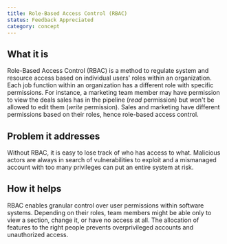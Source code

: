 ```yaml
---
title: Role-Based Access Control (RBAC)
status: Feedback Appreciated
category: concept
---
```


## What it is

Role-Based Access Control (RBAC) is a method to regulate system and resource access based on individual users' roles within an organization.
Each job function within an organization has a different role with specific permissions. 
For instance, a marketing team member may have permission to view the deals sales has in the pipeline (*read* permission) but won't be allowed to edit them (*write* permission). 
Sales and marketing have different permissions based on their roles, hence role-based access control. 

## Problem it addresses

Without RBAC, it is easy to lose track of who has access to what. Malicious actors are always in search of vulnerabilities to exploit and a mismanaged account with too many privileges can put an entire system at risk. 


## How it helps

RBAC enables granular control over user permissions within software systems. 
Depending on their roles, team members might be able only to view a section, change it, or have no access at all. 
The allocation of features to the right people prevents overprivileged accounts and unauthorized access.
